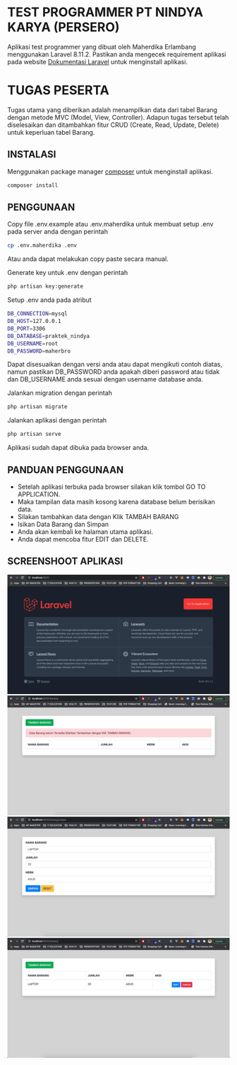 # TEST PROGRAMMER PT NINDYA KARYA (PERSERO)

Aplikasi test programmer yang dibuat oleh Maherdika Erlambang menggunakan Laravel 8.11.2. Pastikan anda mengecek requirement aplikasi pada website [Dokumentasi Laravel](https://laravel.com/docs/8.x) untuk menginstall aplikasi. 

# TUGAS PESERTA

Tugas utama yang diberikan adalah menampilkan data dari tabel Barang dengan metode MVC (Model, View, Controller). Adapun tugas tersebut telah diselesaikan dan ditambahkan fitur CRUD (Create, Read, Update, Delete) untuk keperluan tabel Barang.

## INSTALASI

Menggunakan package manager [composer](https://getcomposer.org/) untuk menginstall aplikasi.

```bash
composer install
```

## PENGGUNAAN

Copy file .env.example atau .env.maherdika untuk membuat setup .env pada server anda dengan perintah

```bash
cp .env.maherdika .env
```

Atau anda dapat melakukan copy paste secara manual.

Generate key untuk .env dengan perintah

```bash
php artisan key:generate
```

Setup .env anda pada atribut

```bash
DB_CONNECTION=mysql
DB_HOST=127.0.0.1
DB_PORT=3306
DB_DATABASE=praktek_nindya
DB_USERNAME=root
DB_PASSWORD=maherbro
```

Dapat disesuaikan dengan versi anda atau dapat mengikuti contoh diatas, namun pastikan DB_PASSWORD anda apakah diberi password atau tidak dan DB_USERNAME anda sesuai dengan username database anda.

Jalankan migration dengan perintah

```bash
php artisan migrate
```

Jalankan aplikasi dengan perintah

```bash
php artisan serve
```

Aplikasi sudah dapat dibuka pada browser anda.

## PANDUAN PENGGUNAAN

* Setelah aplikasi terbuka pada browser silakan klik tombol GO TO APPLICATION.
* Maka tampilan data masih kosong karena database belum berisikan data.
* Silakan tambahkan data dengan Klik TAMBAH BARANG
* Isikan Data Barang dan Simpan
* Anda akan kembali ke halaman utama aplikasi.
* Anda dapat mencoba fitur EDIT dan DELETE.

## SCREENSHOOT APLIKASI

![](screenshoot/1.png)
![](screenshoot/2.png)
![](screenshoot/3.png)
![](screenshoot/4.png)